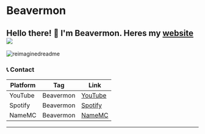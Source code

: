 # Beavermon
Hello there! 👋 I'm Beavermon. Heres my [website](https://www.youtube.com/watch?v=xvFZjo5PgG0)
<br>
![](https://komarev.com/ghpvc/?username=Beqavermon&color=blue)
---
<img src="https://myreadme.vercel.app/api/embed/Beavermon?panels=userstatistics,toprepositories,toplanguages,commitgraph" alt="reimaginedreadme" />
<br>

### 📞 Contact
| Platform | Tag | Link |
|-------|-------------|------|
| YouTube | Beavermon | [YouTube](https://www.youtube.com/@beavermon/videos) | 
| Spotify | Beavermon | [Spotify](https://open.spotify.com/user/6kv8sgjqq9qlis6j1gdtfc7hf)
| NameMC | Beavermon | [NameMC](https://namemc.com/profile/BeaverMon.1)
****
<!-- 
